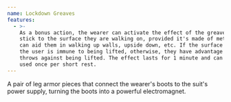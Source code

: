 ```yaml
---
name: Lockdown Greaves
features:
  - >-
    As a bonus action, the wearer can activate the effect of the greaves to
    stick to the surface they are walking on, provided it's made of metal. This
    can aid them in walking up walls, upside down, etc. If the surface is metal,
    the user is immune to being lifted, otherwise, they have advantage on saving
    throws against being lifted. The effect lasts for 1 minute and can only be
    used once per short rest.
---
```

A pair of leg armor pieces that connect the wearer's boots to the suit's power supply, turning the 
boots into a powerful electromagnet.